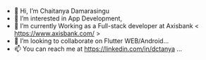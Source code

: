 - 👋 Hi, I’m Chaitanya Damarasingu 
- 👀 I’m interested in App Development, 
- 🌱 I’m currently Working as a Full-stack developer at Axisbank < https://www.axisbank.com/ >
- 💞️ I’m looking to collaborate on Flutter WEB/Android...
- 📫 You can reach me at https://linkedin.com/in/dctanya ...

